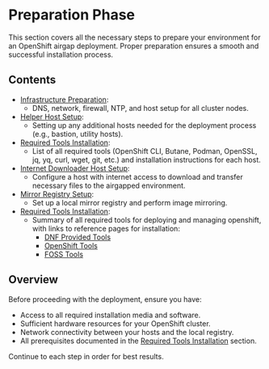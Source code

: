 # Preparation Phase

This section covers all the necessary steps to prepare your environment for an OpenShift airgap deployment. Proper preparation ensures a smooth and successful installation process.

## Contents

- [Infrastructure Preparation](infrastructure-preparation.md): 
  - DNS, network, firewall, NTP, and host setup for all cluster nodes.
- [Helper Host Setup](helper-host-setup.md): 
  - Setting up any additional hosts needed for the deployment process (e.g., bastion, utility hosts).
- [Required Tools Installation](tools-installation.md): 
  - List of all required tools (OpenShift CLI, Butane, Podman, OpenSSL, jq, yq, curl, wget, git, etc.) and installation instructions for each host.
- [Internet Downloader Host Setup](internet-downloader-host-setup.md): 
  - Configure a host with internet access to download and transfer necessary files to the airgapped environment.
- [Mirror Registry Setup](mirror-registry-setup.md): 
  - Set up a local mirror registry and perform image mirroring.
- [Required Tools Installation](tools-installation.md): 
  - Summary of all required tools for deploying and managing openshift, with links to reference pages for installation:
    - [DNF Provided Tools](../99-references/dnf-tools.md)
    - [OpenShift Tools](../99-references/openshift-tools.md)
    - [FOSS Tools](../99-references/foss-tools.md)

## Overview

Before proceeding with the deployment, ensure you have:
- Access to all required installation media and software.
- Sufficient hardware resources for your OpenShift cluster.
- Network connectivity between your hosts and the local registry.
- All prerequisites documented in the [Required Tools Installation](tools-installation.md) section.

Continue to each step in order for best results.